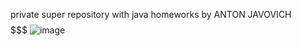 private super repository with java homeworks by ANTON JAVOVICH $$$$$$$$$$$$$$$
![image](https://github.com/g3tbusy/AntonJavovich232/assets/124836889/e6cffaeb-0405-4f36-a8bd-68747a414205)
